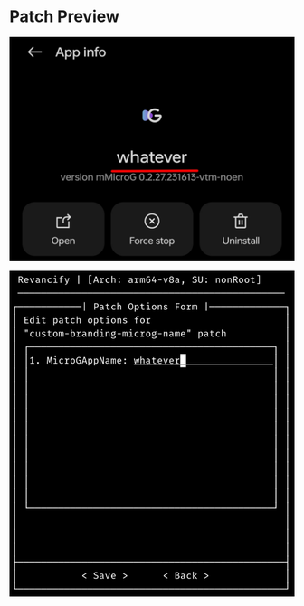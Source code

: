 # Patch Preview
![](/assets/microg/custom-branding-microg-name/1.png)

![](/assets/microg/custom-branding-microg-name/2.png)